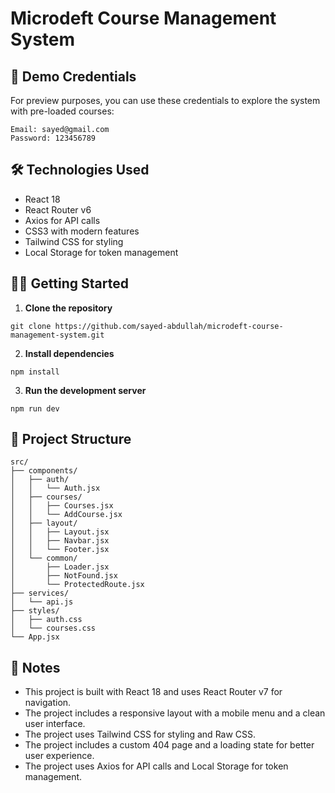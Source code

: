 # Microdeft Course Management System

## 👀 Demo Credentials

For preview purposes, you can use these credentials to explore the system with pre-loaded courses:
```
Email: sayed@gmail.com
Password: 123456789
```

## 🛠️ Technologies Used

- React 18
- React Router v6
- Axios for API calls
- CSS3 with modern features
- Tailwind CSS for styling
- Local Storage for token management

## 🏃‍♂️ Getting Started

1. **Clone the repository**
```
git clone https://github.com/sayed-abdullah/microdeft-course-management-system.git
```
2. **Install dependencies**
```
npm install
```
3. **Run the development server**
```
npm run dev
```

## 📁 Project Structure
```
src/
├── components/
│   ├── auth/
│   │   └── Auth.jsx
│   ├── courses/
│   │   ├── Courses.jsx
│   │   └── AddCourse.jsx
│   ├── layout/
│   │   ├── Layout.jsx
│   │   ├── Navbar.jsx
│   │   └── Footer.jsx
│   └── common/
│       ├── Loader.jsx
│       ├── NotFound.jsx
│       └── ProtectedRoute.jsx
├── services/
│   └── api.js
├── styles/
│   ├── auth.css
│   └── courses.css
└── App.jsx
```

## 📝 Notes

- This project is built with React 18 and uses React Router v7 for navigation.
- The project includes a responsive layout with a mobile menu and a clean user interface.
- The project uses Tailwind CSS for styling and Raw CSS.
- The project includes a custom 404 page and a loading state for better user experience.
- The project uses Axios for API calls and Local Storage for token management.



